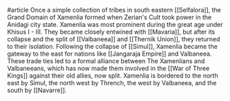 #article 
Once a simple collection of tribes in south eastern [[Selfalora]], the Grand Domain of Xamenlia formed when Zerian's Cult took power in the Anidagi city state. Xamenlia was most prominent during the great age under Khisus I - III. They became closely entwined with [[Mavaria]], but after its collapse and the split of [[Valbaneea]] and [[Thernik Union]], they returned to their isolation. Following the collapse of [[Simul]], Xamenlia became the gateway to the east for nations like [[Jangaraja Empire]] and Valbaneea. These trade ties led to a formal alliance between The Xamenlians and Valbaneeans, which has now made them involved in the [[War of Three Kings]] against their old allies, now split. Xamenlia is bordered to the north east by Simul, the north west by Thrench, the west by Valbaneea, and the south by [[Navarre]].